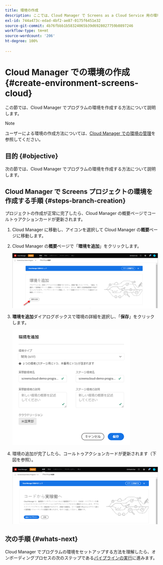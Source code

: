```yaml
---
title: 環境の作成
description: ここでは、Cloud Manager で Screens as a Cloud Service 用の環境を作成する方法について説明します。
exl-id: 744a473c-edad-4bf2-ae87-0175f6451e32
source-git-commit: 4b76fbbb1b58324065b39d6928027759b0897246
workflow-type: tm+mt
source-wordcount: '206'
ht-degree: 100%

---
```


# Cloud Manager での環境の作成 {#create-environment-screens-cloud}

この節では、Cloud Manager でプログラムの環境を作成する方法について説明します。

>[!NOTE]
>ユーザーによる環境の作成方法については、[Cloud Manager での環境の管理](https://experienceleague.adobe.com/docs/experience-manager-cloud-service/implementing/using-cloud-manager/manage-environments.html?lang=ja)を参照してください。

## 目的 {#objective}

次の節では、Cloud Manager でプログラムの環境を作成する方法について説明します。

## Cloud Manager で Screens プロジェクトの環境を作成する手順 {#steps-branch-creation}

プロジェクトの作成が正常に完了したら、Cloud Manager の概要ページでコールトゥアクションカードが更新されます。

1. Cloud Manager に移動し、アイコンを選択して Cloud Manager の&#x200B;**概要**&#x200B;ページに移動します。

1. Cloud Manager の&#x200B;**概要**&#x200B;ページで「**環境を追加**」をクリックします。

   ![画像](/help/screens-cloud/assets/onboarding/add-environ1.png)

1. **環境を追加**&#x200B;ダイアログボックスで環境の詳細を選択し、「**保存**」をクリックします。

   ![画像](/help/screens-cloud/assets/onboarding/add-environ2.png)

1. 環境の追加が完了したら、コールトゥアクションカードが更新されます（下図を参照）。

   ![画像](/help/screens-cloud/assets/onboarding/add-environ3a.png)

## 次の手順 {#whats-next}

Cloud Manager でプログラムの環境をセットアップする方法を理解したら、オンボーディングプロセスの次のステップである[パイプラインの実行](/help/screens-cloud/onboarding-screens-cloud/running-a-pipeline.md)に進みます。
